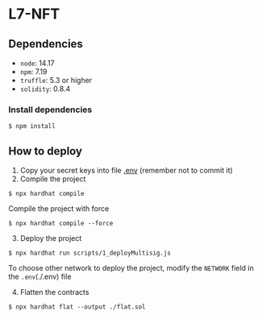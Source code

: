 # L7-NFT

## Dependencies
* `node`: 14.17
* `npm`: 7.19
* `truffle`: 5.3 or higher
* `solidity`: 0.8.4

### Install dependencies
```shell
$ npm install
```

## How to deploy
1. Copy your secret keys into file [.env](./.env) (remember not to commit it)
2. Compile the project
```shell
$ npx hardhat compile
```

Compile the project with force
```shell
$ npx hardhat compile --force
```

3. Deploy the project
```shell
$ npx hardhat run scripts/1_deployMultisig.js
```

To choose other network to deploy the project, modify the `NETWORK` field in the `.env`(./.env) file

4. Flatten the contracts
```shell
$ npx hardhat flat --output ./flat.sol
```